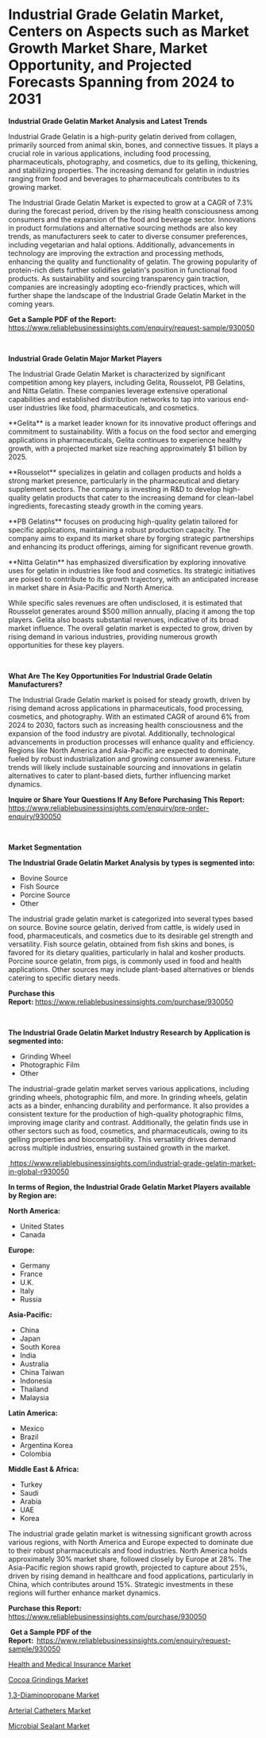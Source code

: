 <p><h1>Industrial Grade Gelatin Market, Centers on Aspects such as Market Growth Market Share, Market Opportunity, and Projected Forecasts Spanning from 2024 to 2031</h1></p><p><strong>Industrial Grade Gelatin Market Analysis and Latest Trends</strong></p>
<p><p>Industrial Grade Gelatin is a high-purity gelatin derived from collagen, primarily sourced from animal skin, bones, and connective tissues. It plays a crucial role in various applications, including food processing, pharmaceuticals, photography, and cosmetics, due to its gelling, thickening, and stabilizing properties. The increasing demand for gelatin in industries ranging from food and beverages to pharmaceuticals contributes to its growing market.</p><p>The Industrial Grade Gelatin Market is expected to grow at a CAGR of 7.3% during the forecast period, driven by the rising health consciousness among consumers and the expansion of the food and beverage sector. Innovations in product formulations and alternative sourcing methods are also key trends, as manufacturers seek to cater to diverse consumer preferences, including vegetarian and halal options. Additionally, advancements in technology are improving the extraction and processing methods, enhancing the quality and functionality of gelatin. The growing popularity of protein-rich diets further solidifies gelatin's position in functional food products. As sustainability and sourcing transparency gain traction, companies are increasingly adopting eco-friendly practices, which will further shape the landscape of the Industrial Grade Gelatin Market in the coming years.</p></p>
<p><strong>Get a Sample PDF of the Report:&nbsp;</strong> <a href="https://www.reliablebusinessinsights.com/enquiry/request-sample/930050?utm_campaign=48&utm_medium=2&utm_source=Github&utm_content=ia&utm_term=03122024&utm_id=industrial-grade-gelatin">https://www.reliablebusinessinsights.com/enquiry/request-sample/930050</a></p>
<p>&nbsp;</p>
<p><strong>Industrial Grade Gelatin Major Market Players</strong></p>
<p><p>The Industrial Grade Gelatin Market is characterized by significant competition among key players, including Gelita, Rousselot, PB Gelatins, and Nitta Gelatin. These companies leverage extensive operational capabilities and established distribution networks to tap into various end-user industries like food, pharmaceuticals, and cosmetics.</p><p>**Gelita** is a market leader known for its innovative product offerings and commitment to sustainability. With a focus on the food sector and emerging applications in pharmaceuticals, Gelita continues to experience healthy growth, with a projected market size reaching approximately $1 billion by 2025.</p><p>**Rousselot** specializes in gelatin and collagen products and holds a strong market presence, particularly in the pharmaceutical and dietary supplement sectors. The company is investing in R&D to develop high-quality gelatin products that cater to the increasing demand for clean-label ingredients, forecasting steady growth in the coming years.</p><p>**PB Gelatins** focuses on producing high-quality gelatin tailored for specific applications, maintaining a robust production capacity. The company aims to expand its market share by forging strategic partnerships and enhancing its product offerings, aiming for significant revenue growth.</p><p>**Nitta Gelatin** has emphasized diversification by exploring innovative uses for gelatin in industries like food and cosmetics. Its strategic initiatives are poised to contribute to its growth trajectory, with an anticipated increase in market share in Asia-Pacific and North America.</p><p>While specific sales revenues are often undisclosed, it is estimated that Rousselot generates around $500 million annually, placing it among the top players. Gelita also boasts substantial revenues, indicative of its broad market influence. The overall gelatin market is expected to grow, driven by rising demand in various industries, providing numerous growth opportunities for these key players.</p></p>
<p>&nbsp;</p>
<p><strong>What Are The Key Opportunities For Industrial Grade Gelatin Manufacturers?</strong></p>
<p><p>The Industrial Grade Gelatin market is poised for steady growth, driven by rising demand across applications in pharmaceuticals, food processing, cosmetics, and photography. With an estimated CAGR of around 6% from 2024 to 2030, factors such as increasing health consciousness and the expansion of the food industry are pivotal. Additionally, technological advancements in production processes will enhance quality and efficiency. Regions like North America and Asia-Pacific are expected to dominate, fueled by robust industrialization and growing consumer awareness. Future trends will likely include sustainable sourcing and innovations in gelatin alternatives to cater to plant-based diets, further influencing market dynamics.</p></p>
<p><strong>Inquire or Share Your Questions If Any Before Purchasing This Report:</strong> <a href="https://www.reliablebusinessinsights.com/enquiry/pre-order-enquiry/930050?utm_campaign=48&utm_medium=2&utm_source=Github&utm_content=ia&utm_term=03122024&utm_id=industrial-grade-gelatin">https://www.reliablebusinessinsights.com/enquiry/pre-order-enquiry/930050</a></p>
<p>&nbsp;</p>
<p><strong>Market Segmentation</strong></p>
<p><strong>The Industrial Grade Gelatin Market Analysis by types is segmented into:</strong></p>
<p><ul><li>Bovine Source</li><li>Fish Source</li><li>Porcine Source</li><li>Other</li></ul></p>
<p><p>The industrial grade gelatin market is categorized into several types based on source. Bovine source gelatin, derived from cattle, is widely used in food, pharmaceuticals, and cosmetics due to its desirable gel strength and versatility. Fish source gelatin, obtained from fish skins and bones, is favored for its dietary qualities, particularly in halal and kosher products. Porcine source gelatin, from pigs, is commonly used in food and health applications. Other sources may include plant-based alternatives or blends catering to specific dietary needs.</p></p>
<p><strong>Purchase this Report:&nbsp;</strong><a href="https://www.reliablebusinessinsights.com/purchase/930050?utm_campaign=48&utm_medium=2&utm_source=Github&utm_content=ia&utm_term=03122024&utm_id=industrial-grade-gelatin">https://www.reliablebusinessinsights.com/purchase/930050</a></p>
<p>&nbsp;</p>
<p><strong>The Industrial Grade Gelatin Market Industry Research by Application is segmented into:</strong></p>
<p><ul><li>Grinding Wheel</li><li>Photographic Film</li><li>Other</li></ul></p>
<p><p>The industrial-grade gelatin market serves various applications, including grinding wheels, photographic film, and more. In grinding wheels, gelatin acts as a binder, enhancing durability and performance. It also provides a consistent texture for the production of high-quality photographic films, improving image clarity and contrast. Additionally, the gelatin finds use in other sectors such as food, cosmetics, and pharmaceuticals, owing to its gelling properties and biocompatibility. This versatility drives demand across multiple industries, ensuring sustained growth in the market.</p></p>
<p><a href="https://www.reliablebusinessinsights.com/industrial-grade-gelatin-market-in-global-r930050?utm_campaign=48&utm_medium=2&utm_source=Github&utm_content=ia&utm_term=03122024&utm_id=industrial-grade-gelatin">&nbsp;https://www.reliablebusinessinsights.com/industrial-grade-gelatin-market-in-global-r930050</a></p>
<p><strong>In terms of Region, the Industrial Grade Gelatin Market Players available by Region are:</strong></p>
<p>
    <p> <strong> North America: </strong>
        <ul>
            <li>United States</li>
            <li>Canada</li>
        </ul>
        </p> 
    <p> <strong> Europe: </strong>
        <ul>
            <li>Germany</li>
            <li>France</li>
            <li>U.K.</li>
            <li>Italy</li>
            <li>Russia</li>
        </ul>
        </p> 
    <p> <strong> Asia-Pacific: </strong>
        <ul>
            <li>China</li>
            <li>Japan</li>
            <li>South Korea</li>
            <li>India</li>
            <li>Australia</li>
            <li>China Taiwan</li>
            <li>Indonesia</li>
            <li>Thailand</li>
            <li>Malaysia</li>
        </ul>
        </p> 
    <p> <strong> Latin America: </strong>
        <ul>
            <li>Mexico</li>
            <li>Brazil</li>
            <li>Argentina Korea</li>
            <li>Colombia</li>
        </ul>
        </p> 
    <p> <strong> Middle East & Africa: </strong>
        <ul>
            <li>Turkey</li>
            <li>Saudi</li>
            <li>Arabia</li>
            <li>UAE</li>
            <li>Korea</li>
        </ul>
    </p>
    </p>
<p><p>The industrial grade gelatin market is witnessing significant growth across various regions, with North America and Europe expected to dominate due to their robust pharmaceuticals and food industries. North America holds approximately 30% market share, followed closely by Europe at 28%. The Asia-Pacific region shows rapid growth, projected to capture about 25%, driven by rising demand in healthcare and food applications, particularly in China, which contributes around 15%. Strategic investments in these regions will further enhance market dynamics.</p></p>
<p><strong>Purchase this Report: </strong><a href="https://www.reliablebusinessinsights.com/purchase/930050?utm_campaign=48&utm_medium=2&utm_source=Github&utm_content=ia&utm_term=03122024&utm_id=industrial-grade-gelatin">https://www.reliablebusinessinsights.com/purchase/930050</a></p>
<p>&nbsp;<strong>Get a Sample PDF of the Report:&nbsp;&nbsp;</strong><a href="https://www.reliablebusinessinsights.com/enquiry/request-sample/930050?utm_campaign=48&utm_medium=2&utm_source=Github&utm_content=ia&utm_term=03122024&utm_id=industrial-grade-gelatin">https://www.reliablebusinessinsights.com/enquiry/request-sample/930050</a></p>
<p><strong></strong></p>
<p><p><a href="https://www.linkedin.com/pulse/comprehensive-health-medical-insurance-market-report-projected-fdhdf?utm_campaign=48&utm_medium=2&utm_source=Github&utm_content=ia&utm_term=03122024&utm_id=industrial-grade-gelatin">Health and Medical Insurance Market</a></p><p><a href="https://www.linkedin.com/pulse/insights-global-cocoa-grindings-market-forecasted-growth-nfutf?utm_campaign=48&utm_medium=2&utm_source=Github&utm_content=ia&utm_term=03122024&utm_id=industrial-grade-gelatin">Cocoa Grindings Market</a></p><p><a href="https://github.com/gallegoszuri803/Market-Research-Report-List-1/blob/main/13-diaminopropane-market.md?utm_campaign=48&utm_medium=2&utm_source=Github&utm_content=ia&utm_term=03122024&utm_id=industrial-grade-gelatin">1,3-Diaminopropane Market</a></p><p><a href="https://issuu.com/reportprime-2/docs/arterial-catheters-market-size-2030.pptx?utm_campaign=48&utm_medium=2&utm_source=Github&utm_content=ia&utm_term=03122024&utm_id=industrial-grade-gelatin">Arterial Catheters Market</a></p><p><a href="https://issuu.com/reportprime-2/docs/microbial-sealant-market-size-2030.pptx?utm_campaign=48&utm_medium=2&utm_source=Github&utm_content=ia&utm_term=03122024&utm_id=industrial-grade-gelatin">Microbial Sealant Market</a></p></p>